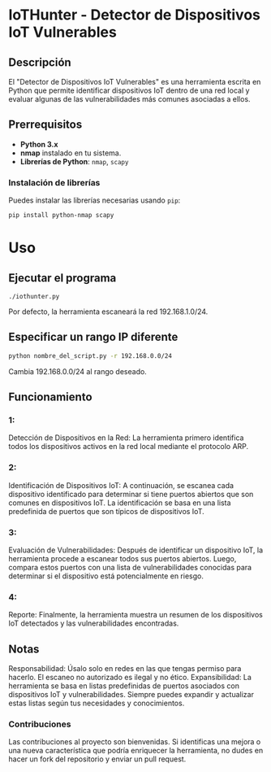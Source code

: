 # IoTHunter - Detector de Dispositivos IoT Vulnerables

## Descripción
El "Detector de Dispositivos IoT Vulnerables" es una herramienta escrita en Python que permite identificar dispositivos IoT dentro de una red local y evaluar algunas de las vulnerabilidades más comunes asociadas a ellos.

## Prerrequisitos
- **Python 3.x**
- **nmap** instalado en tu sistema.
- **Librerías de Python**: `nmap`, `scapy`

### Instalación de librerías
Puedes instalar las librerías necesarias usando `pip`:
```bash
pip install python-nmap scapy
```

# Uso
## Ejecutar el programa
```b
./iothunter.py 
```
Por defecto, la herramienta escaneará la red 192.168.1.0/24.

## Especificar un rango IP diferente
```bash
python nombre_del_script.py -r 192.168.0.0/24
```
Cambia 192.168.0.0/24 al rango deseado.





## Funcionamiento
### 1: 
Detección de Dispositivos en la Red: La herramienta primero identifica todos los dispositivos activos en la red local mediante el protocolo ARP.
### 2: 
Identificación de Dispositivos IoT: A continuación, se escanea cada dispositivo identificado para determinar si tiene puertos abiertos que son comunes en dispositivos IoT. La identificación se basa en una lista predefinida de puertos que son típicos de dispositivos IoT.
### 3: 
Evaluación de Vulnerabilidades: Después de identificar un dispositivo IoT, la herramienta procede a escanear todos sus puertos abiertos. Luego, compara estos puertos con una lista de vulnerabilidades conocidas para determinar si el dispositivo está potencialmente en riesgo.
### 4: 
Reporte: Finalmente, la herramienta muestra un resumen de los dispositivos IoT detectados y las vulnerabilidades encontradas.

## Notas
Responsabilidad: Úsalo solo en redes en las que tengas permiso para hacerlo. El escaneo no autorizado es ilegal y no ético.
Expansibilidad: La herramienta se basa en listas predefinidas de puertos asociados con dispositivos IoT y vulnerabilidades. Siempre puedes expandir y actualizar estas listas según tus necesidades y conocimientos.
### Contribuciones
Las contribuciones al proyecto son bienvenidas. Si identificas una mejora o una nueva característica que podría enriquecer la herramienta, no dudes en hacer un fork del repositorio y enviar un pull request.

